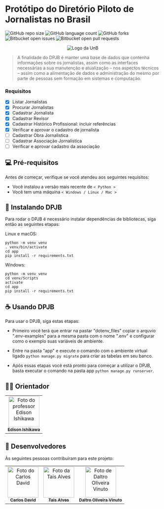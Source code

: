 # Protótipo do Diretório Piloto de Jornalistas no Brasil

![GitHub repo size](https://img.shields.io/github/repo-size/dauid64/diretorio_jornalistas?style=for-the-badge)
![GitHub language count](https://img.shields.io/github/languages/count/dauid64/diretorio_jornalistas?style=for-the-badge)
![GitHub forks](https://img.shields.io/github/forks/dauid64/diretorio_jornalistas?style=for-the-badge)
![Bitbucket open issues](https://img.shields.io/bitbucket/issues/dauid64/diretorio_jornalistas?style=for-the-badge)
![Bitbucket open pull requests](https://img.shields.io/bitbucket/pr-raw/dauid64/diretorio_jornalistas?style=for-the-badge)

<p align="center">
    <img src="https://github.com/dauid64/diretorio_jornalistas/assets/94979678/eed735eb-c79b-413f-8abc-4885b444d74a" alt="Logo da UnB">
</p>

> A finalidade do DPJB é manter uma base de dados que contenha
informações sobre os jornalistas, assim como as interfaces necessárias a sua manutenção e atualização – nos aspectos técnicos – assim como a alimentação de dados e administração do mesmo por parte de pessoas sem formação em sistemas e computação.

### Requisitos

- [x] Listar Jornalistas
- [x] Procurar Jornalistas
- [x] Cadastrar Jornalista
- [x] Cadastrar Revisor
- [x] Cadastrar Histórico Profissional: incluir referências
- [x] Verificar e aprovar o cadastro de jornalista
- [ ] Cadastrar Obra Jornalistica
- [ ] Cadastrar Associação Jornalistica
- [ ] Verificar e aprovar cadastro da associação

## 💻 Pré-requisitos

Antes de começar, verifique se você atendeu aos seguintes requisitos:

- Você instalou a versão mais recente de `< Python >`
- Você tem uma máquina `< Windows / Linux / Mac >`

## 🚀 Instalando DPJB

Para rodar o DPJB é necessário instalar dependências de bibliotecas, siga então as seguintes etapas:

Linux e macOS:
```
python -m venv venv
. venv/bin/activate
cd app
pip install -r requirements.txt
```
Windows:
```
python -m venv venv
cd venv/Scripts
activate
cd app
pip install -r requirements.txt
```

## ☕ Usando DPJB

Para usar o DPJB, siga estas etapas:

* Primeiro você terá que entrar na pastar "dotenv_files" copiar o arquvio ".env-examples" para a mesma pasta com o nome ".env" e configurar como o exemplo suas variáveis de ambiente.

* Entre na pasta "app" e execute o comando com o ambiente virtual ligado `python manage.py migrate` para criar as tabelas em seu banco.

* Após essas etapas você está pronto para começar a utilizar o DPJB, basta executar o comando na pasta app `python manage.py runserver`.

## 👨‍🏫 Orientador

<table>
  <tr>
    <td align="center">
      <a href="http://buscatextual.cnpq.br/buscatextual/visualizacv.do;jsessionid=5E925864A1302E3E6B065741269FC62B.buscatextual_0" title="Lattes">
        <img src="https://github.com/dauid64/diretorio_jornalistas/assets/94979678/b5dee120-150c-4316-8431-b18ad9b277f5" width="100px;" alt="Foto do professor Edison Ishikawa"/><br>
        <sub>
          <b>Edison Ishikawa</b>
        </sub>
      </a>
    </td>
  </tr>
</table>


## 🤝 Desenvolvedores

Às seguintes pessoas contribuíram para este projeto:

<table>
  <tr>
    <td align="center">
      <a href="https://github.com/dauid64" title="Github">
        <img src="https://github.com/dauid64/streaming_audio/assets/94979678/ca828726-8438-4c20-9227-b2639e13f96d" width="100px;" alt="Foto do Carlos David"/><br>
        <sub>
          <b>Carlos David</b>
        </sub>
      </a>
    </td>
    <td align="center">
      <a href="https://github.com/Tais-A" title="Github">
        <img src="https://github.com/dauid64/diretorio_jornalistas/assets/94979678/dc4f301f-b71b-4de7-a6ac-601e28eb1055" width="100px;" alt="Foto da Tais Alves"/><br>
        <sub>
          <b>Tais Alves</b>
        </sub>
      </a>
    </td>
    <td align="center">
      <a href="https://github.com/Daltro-Oliveira-Vinuto" title="Github">
        <img src="https://avatars.githubusercontent.com/u/18556262?s=400&u=7cf8646ecf6740c9aab7ca310959f38b68410d9c&v=4" width="100px;" alt="Foto de Daltro Oliveira Vinuto"/><br>
        <sub>
          <b>Daltro Oliveira Vinuto</b>
        </sub>
      </a>
    </td>


  </tr>
</table>